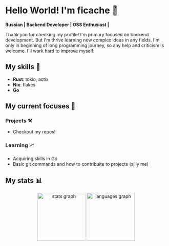 # Hello World! I'm ficache 👋
**Russian | Backend Developer | OSS Enthusiast |**

Thank you for checking my profile! I'm primary focused on backend development.
But I'm thrive learning new complex ideas in any fields.
I'm only in beginning of long programming journey, so any help and criticism is welcome. 
I'll work hard to improve myself.

## My skills 📝
- **Rust**: tokio, actix
- **Nix**: flakes
- **Go**

## My current focuses 🎯

### Projects ⚒️

- Checkout my repos!

### Learning 📈
- Acquiring skills in Go
- Basic git commands and how to contribuite to projects (silly me)

## My stats 📊

<div align="center">
  <img src="https://github-readme-stats.vercel.app/api?username=ficache&hide_title=false&hide_rank=false&show_icons=true&include_all_commits=true&count_private=true&disable_animations=false&theme=dark&locale=en&hide_border=false&order=1" height="150" alt="stats graph"  />
  <img src="https://github-readme-stats.vercel.app/api/top-langs?username=ficache&locale=en&hide_title=false&layout=compact&card_width=320&langs_count=5&theme=dark&hide_border=false&order=2" height="150" alt="languages graph"  />
</div>

